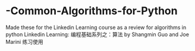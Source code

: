 # -Common-Algorithms-for-Python
Made these for the Linkedin Learning course as a review for algorithms in python
Linkedin Learning: 编程基础系列之：算法 by Shangmin Guo and Joe Marini
练习使用

